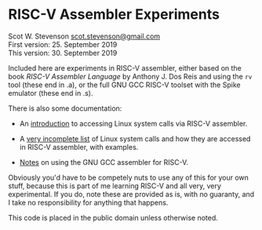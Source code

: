 # RISC-V Assembler Experiments
Scot W. Stevenson <scot.stevenson@gmail.com>   
First version: 25. September 2019   
This version: 30. September 2019    

Included here are experiments in RISC-V assembler, either based on the book
*RISC-V Assembler Language* by Anthony J. Dos Reis and using the `rv` tool
(these end in .a), or the full GNU GCC RISC-V toolset with the Spike emulator
(these end in .s).

There is also some documentation: 

- An [introduction](docs/riscv_howto_syscalls.md) to accessing Linux system
  calls via RISC-V assembler.

- A [very incomplete list](docs/riscv_linux_system_calls.md) of Linux system
  calls and how they are accessed in RISC-V assembler, with examples. 

- [Notes](docs/gnu_assembler_tips.md) on using the GNU GCC assembler for
  RISC-V.

Obviously you'd have to be competely nuts to use any of this for your own stuff,
because this is part of me learning RISC-V and all very, very experimental. If
you do, note these are provided as is, with no guaranty, and I take no
responsibility for anything that happens. 

This code is placed in the public domain unless otherwise noted.
